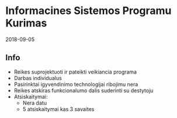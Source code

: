 # Informacines Sistemos Programu Kurimas

2018-09-05

## Info

- Reikes suprojektuoti ir pateikti veikiancia programa
- Darbas individualus
- Pasirinktai igyvendinimo technologijai ribojimu nera
- Reikes atskiras funkcionalumo dalis suderinti su destytoju
- Atsiskaitymai:
  - Nera datu
  - 5 atsiskaitymai kas 3 savaites